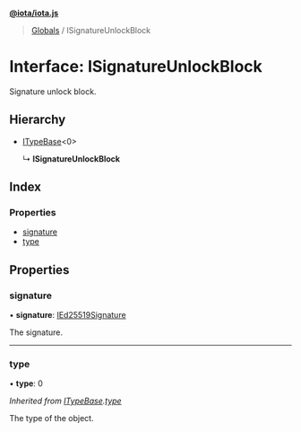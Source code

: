 **[@iota/iota.js](../README.md)**

> [Globals](../README.md) / ISignatureUnlockBlock

# Interface: ISignatureUnlockBlock

Signature unlock block.

## Hierarchy

* [ITypeBase](itypebase.md)<0\>

  ↳ **ISignatureUnlockBlock**

## Index

### Properties

* [signature](isignatureunlockblock.md#signature)
* [type](isignatureunlockblock.md#type)

## Properties

### signature

•  **signature**: [IEd25519Signature](ied25519signature.md)

The signature.

___

### type

•  **type**: 0

*Inherited from [ITypeBase](itypebase.md).[type](itypebase.md#type)*

The type of the object.
